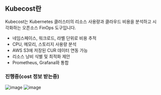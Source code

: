 ## Kubecost란
Kubecost는 Kubernetes 클러스터의 리소스 사용량과 클라우드 비용을 분석하고 시각화하는 오픈소스 FinOps 도구입니다.

- 네임스페이스, 워크로드, 라벨 단위로 비용 추적
- CPU, 메모리, 스토리지 사용량 분석
- AWS S3에 저장된 CUR 데이터 연동 가능
- 리소스 낭비 식별 및 최적화 제안
- Prometheus, Grafana와 통합
  
### 진행중(cost 정보 받는중)

![image](https://github.com/user-attachments/assets/908e55a1-e314-4a0d-9106-b85aa86807a0)
![image](https://github.com/user-attachments/assets/8ac27ca8-7524-43dc-ab3d-521b3d6f77dc)

